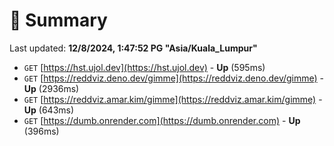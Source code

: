 # 📖 Summary
Last updated: **12/8/2024, 1:47:52 PG "Asia/Kuala_Lumpur"**

- `GET` [https://hst.ujol.dev](https://hst.ujol.dev) - **Up** (595ms)
- `GET` [https://reddviz.deno.dev/gimme](https://reddviz.deno.dev/gimme) - **Up** (2936ms)
- `GET` [https://reddviz.amar.kim/gimme](https://reddviz.amar.kim/gimme) - **Up** (643ms)
- `GET` [https://dumb.onrender.com](https://dumb.onrender.com) - **Up** (396ms)
